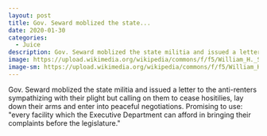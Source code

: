```yaml
---
layout: post
title: Gov. Seward moblized the state...
date: 2020-01-30
categories: 
  - Juice
description: Gov. Seward moblized the state militia and issued a letter to the anti-renters sympathizing with their plight but calling on them to cease hositilies, lay down their arms and enter into peaceful negotiations. Promising to use: "every facility which the Executive Department can afford in bringing their complaints before the legislature."
image: https://upload.wikimedia.org/wikipedia/commons/f/f5/William_H._Seward_portrait_-_restoration.jpg
image-sm: https://upload.wikimedia.org/wikipedia/commons/f/f5/William_H._Seward_portrait_-_restoration.jpg
---
```

Gov. Seward moblized the state militia and issued a letter to the anti-renters sympathizing with their plight but calling on them to cease hositilies, lay down their arms and enter into peaceful negotiations. Promising to use: "every facility which the Executive Department can afford in bringing their complaints before the legislature."